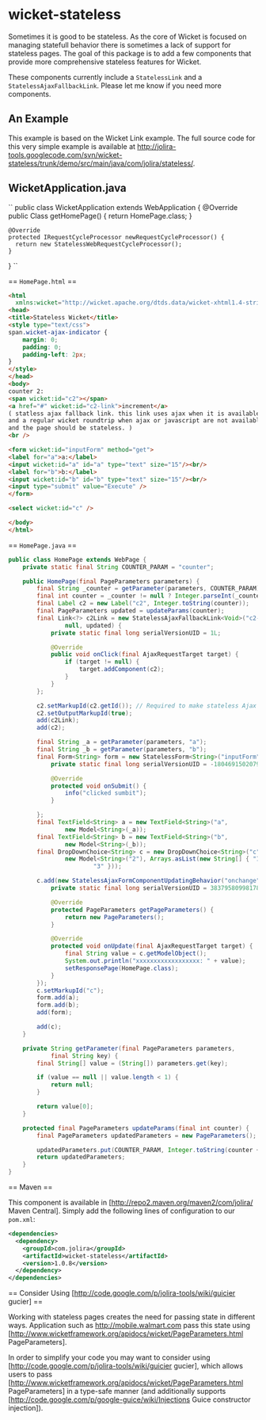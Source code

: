 wicket-stateless
================

Sometimes it is good to be stateless. As the core of Wicket is focused on managing statefull behavior there is sometimes a lack of support for stateless pages. The goal of this package is to add a few components that provide more comprehensive stateless features for Wicket.

These components currently include a ``StatelessLink`` and a ``StatelessAjaxFallbackLink``. Please let me know if you need more components.

An Example
----------

This example is based on the Wicket Link example. The full source code for this very simple example is available at http://jolira-tools.googlecode.com/svn/wicket-stateless/trunk/demo/src/main/java/com/jolira/stateless/.

WicketApplication.java
----------------------

``
public class WicketApplication extends WebApplication {
    @Override
    public Class<HomePage> getHomePage() {
        return HomePage.class;
    }

    @Override
    protected IRequestCycleProcessor newRequestCycleProcessor() {
      return new StatelessWebRequestCycleProcessor();
    }
}
``

== ``HomePage.html`` ==

```html
<html
  xmlns:wicket="http://wicket.apache.org/dtds.data/wicket-xhtml1.4-strict.dtd">
<head>
<title>Stateless Wicket</title>
<style type="text/css">
span.wicket-ajax-indicator {
	margin: 0;
	padding: 0;
	padding-left: 2px;
}
</style>
</head>
<body>
counter 2:
<span wicket:id="c2"></span>
<a href="#" wicket:id="c2-link">increment</a>
( statless ajax fallback link. this link uses ajax when it is available,
and a regular wicket roundtrip when ajax or javascript are not available
and the page should be stateless. )
<br />

<form wicket:id="inputForm" method="get">
<label for="a">a:</label>
<input wicket:id="a" id="a" type="text" size="15"/><br/>
<label for="b">b:</label>
<input wicket:id="b" id="b" type="text" size="15"/><br/>
<input type="submit" value="Execute" />
</form>

<select wicket:id="c" />

</body>
</html>
```

== ``HomePage.java`` ==

```java
public class HomePage extends WebPage {
    private static final String COUNTER_PARAM = "counter";

    public HomePage(final PageParameters parameters) {
        final String _counter = getParameter(parameters, COUNTER_PARAM);
        final int counter = _counter != null ? Integer.parseInt(_counter) : 0;
        final Label c2 = new Label("c2", Integer.toString(counter));
        final PageParameters updated = updateParams(counter);
        final Link<?> c2Link = new StatelessAjaxFallbackLink<Void>("c2-link",
                null, updated) {
            private static final long serialVersionUID = 1L;

            @Override
            public void onClick(final AjaxRequestTarget target) {
                if (target != null) {
                    target.addComponent(c2);
                }
            }
        };

        c2.setMarkupId(c2.getId()); // Required to make stateless Ajax work
        c2.setOutputMarkupId(true);
        add(c2Link);
        add(c2);

        final String _a = getParameter(parameters, "a");
        final String _b = getParameter(parameters, "b");
        final Form<String> form = new StatelessForm<String>("inputForm") {
            private static final long serialVersionUID = -1804691502079814185L;

            @Override
            protected void onSubmit() {
                info("clicked sumbit");
            }

        };
        final TextField<String> a = new TextField<String>("a",
                new Model<String>(_a));
        final TextField<String> b = new TextField<String>("b",
                new Model<String>(_b));
        final DropDownChoice<String> c = new DropDownChoice<String>("c",
                new Model<String>("2"), Arrays.asList(new String[] { "1", "2",
                        "3" }));

        c.add(new StatelessAjaxFormComponentUpdatingBehavior("onchange") {
            private static final long serialVersionUID = 3837958099817895568L;

            @Override
            protected PageParameters getPageParameters() {
                return new PageParameters();
            }

            @Override
            protected void onUpdate(final AjaxRequestTarget target) {
                final String value = c.getModelObject();
                System.out.println("xxxxxxxxxxxxxxxxxx: " + value);
                setResponsePage(HomePage.class);
            }
        });
        c.setMarkupId("c");
        form.add(a);
        form.add(b);
        add(form);

        add(c);
    }

    private String getParameter(final PageParameters parameters,
            final String key) {
        final String[] value = (String[]) parameters.get(key);

        if (value == null || value.length < 1) {
            return null;
        }

        return value[0];
    }

    protected final PageParameters updateParams(final int counter) {
        final PageParameters updatedParameters = new PageParameters();

        updatedParameters.put(COUNTER_PARAM, Integer.toString(counter + 1));
        return updatedParameters;
    }
}
```


== Maven ==

This component is available in [http://repo2.maven.org/maven2/com/jolira/ Maven Central]. Simply add the following lines of configuration to our `pom.xml`:

```xml
<dependencies>
  <dependency>
    <groupId>com.jolira</groupId>
    <artifactId>wicket-stateless</artifactId>
    <version>1.0.8</version>
  </dependency>
</dependencies>
```

== Consider Using [http://code.google.com/p/jolira-tools/wiki/guicier gucier] ==

Working with stateless pages creates the need for passing state in different ways. Application such as http://mobile.walmart.com pass this state using [http://www.wicketframework.org/apidocs/wicket/PageParameters.html PageParameters].

In order to simplify your code you may want to consider using [http://code.google.com/p/jolira-tools/wiki/guicier gucier], which allows users to pass [http://www.wicketframework.org/apidocs/wicket/PageParameters.html PageParameters] in a type-safe manner (and additionally supports [http://code.google.com/p/google-guice/wiki/Injections Guice constructor injection]).
